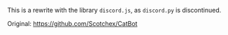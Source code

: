 This is a rewrite with the library `discord.js`, as `discord.py` is discontinued.

Original: https://github.com/Scotchex/CatBot
